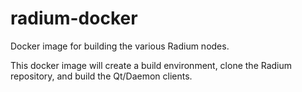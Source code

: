 # radium-docker
Docker image for building the various Radium nodes.


This docker image will create a build environment, clone the Radium repository, and build the Qt/Daemon clients.
